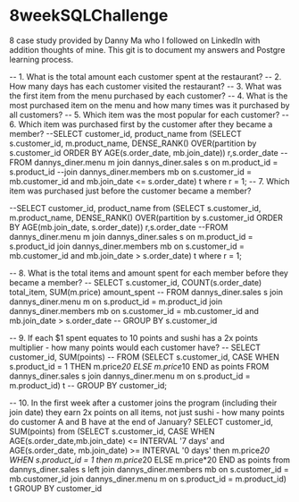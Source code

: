 # 8weekSQLChallenge
8 case study provided by Danny Ma who I followed on LinkedIn with addition thoughts of mine. This git is to document my answers and Postgre learning process.  

-- 1. What is the total amount each customer spent at the restaurant?
-- 2. How many days has each customer visited the restaurant?
-- 3. What was the first item from the menu purchased by each customer?
-- 4. What is the most purchased item on the menu and how many times was it purchased by all customers?
-- 5. Which item was the most popular for each customer?
-- 6. Which item was purchased first by the customer after they became a member?
--SELECT customer_id, product_name from (SELECT s.customer_id, m.product_name, DENSE_RANK() OVER(partition by s.customer_id ORDER BY AGE(s.order_date, mb.join_date)) r,s.order_date
--FROM dannys_diner.menu m join dannys_diner.sales s on m.product_id = s.product_id
--join dannys_diner.members mb on s.customer_id = mb.customer_id and mb.join_date <= s.order_date) t where r = 1;
-- 7. Which item was purchased just before the customer became a member?

--SELECT customer_id, product_name from (SELECT s.customer_id, m.product_name, DENSE_RANK() OVER(partition by s.customer_id ORDER BY AGE(mb.join_date, s.order_date)) r,s.order_date
--FROM dannys_diner.menu m join dannys_diner.sales s on m.product_id = s.product_id join dannys_diner.members mb on s.customer_id = mb.customer_id and mb.join_date > s.order_date) t where r = 1;

-- 8. What is the total items and amount spent for each member before they became a member?
-- SELECT s.customer_id, COUNT(s.order_date) total_item, SUM(m.price) amount_spent
-- FROM dannys_diner.sales s join dannys_diner.menu m on s.product_id = m.product_id join dannys_diner.members mb on s.customer_id = mb.customer_id and mb.join_date > s.order_date
-- GROUP BY s.customer_id

-- 9.  If each $1 spent equates to 10 points and sushi has a 2x points multiplier - how many points would each customer have?
-- SELECT customer_id, SUM(points) 
-- FROM (SELECT s.customer_id, CASE WHEN s.product_id = 1 THEN m.price*20 ELSE m.price*10 END as points FROM dannys_diner.sales s join dannys_diner.menu m on s.product_id = m.product_id) t
-- GROUP BY customer_id;

-- 10. In the first week after a customer joins the program (including their join date) they earn 2x points on all items, not just sushi - how many points do customer A and B have at the end of January?
SELECT customer_id, SUM(points) from (SELECT s.customer_id, CASE WHEN AGE(s.order_date,mb.join_date) <= INTERVAL '7 days' and AGE(s.order_date, mb.join_date) >= INTERVAL '0 days' then m.price*20 WHEN s.product_id = 1 then m.price*20 ELSE m.price*20 END as points from dannys_diner.sales s left join dannys_diner.members mb on s.customer_id = mb.customer_id join dannys_diner.menu m on s.product_id = m.product_id) t GROUP BY customer_id
